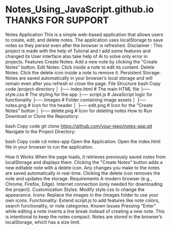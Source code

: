 # Notes_Using_JavaScript.github.io THANKS FOR SUPPORT

Notes Application
This is a simple web-based application that allows users to create, edit, and delete notes. The application uses localStorage to save notes so they persist even after the browser is refreshed.
Disclaimer : This project is made with the help of Tutorial and I add some features and changed its User interface also take help of Ai to solve only error in projects.
Features
Create Notes: Add a new note by clicking the "Create Notes" button.
Edit Notes: Click inside a note to edit its content.
Delete Notes: Click the delete icon inside a note to remove it.
Persistent Storage: Notes are saved automatically in your browser’s local storage and will remain even after you refresh or close the page.
File Structure
bash
Copy code
/project-directory
│
├── index.html       # The main HTML file
├── style.css        # The styling for the app
├── script.js        # JavaScript logic for functionality
├── /images          # Folder containing image assets
│   ├── notes.png    # Icon for the header
│   ├── edit.png     # Icon for the "Create Notes" button
│   ├── delete.png   # Icon for deleting notes
How to Run
Download or Clone the Repository:

bash
Copy code
git clone https://github.com/your-repo/notes-app.git
Navigate to the Project Directory:

bash
Copy code
cd notes-app
Open the Application: Open the index.html file in your browser to run the application.

How It Works
When the page loads, it retrieves previously saved notes from localStorage and displays them.
Clicking the "Create Notes" button adds a new editable note with a delete icon.
Any changes you make to the notes are saved automatically in real-time.
Clicking the delete icon removes the note and updates the storage.
Requirements
A modern browser (e.g., Chrome, Firefox, Edge).
Internet connection (only needed for downloading the project).
Customization
Styles: Modify style.css to change the appearance.
Icons: Replace the images in the /images folder to use your own icons.
Functionality: Extend script.js to add features like note colors, search functionality, or note categories.
Known Issues
Pressing "Enter" while editing a note inserts a line break instead of creating a new note. This is intentional to keep the notes compact.
Notes are stored in the browser’s localStorage, which has a size limit.

 
